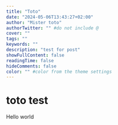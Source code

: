 ```yaml
---
title: "Toto"
date: "2024-05-06T13:43:27+02:00"
author: "Mister toto"
authorTwitter: "" #do not include @
cover: ""
tags: ""
keywords: ""
description: "test for post"
showFullContent: false
readingTime: false
hideComments: false
color: "" #color from the theme settings
---
```

# toto test

Hello world
